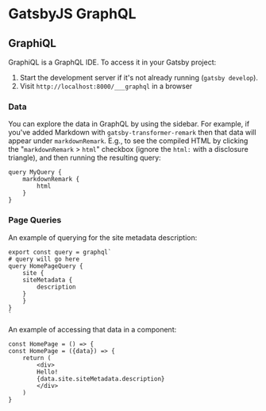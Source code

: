 # GatsbyJS GraphQL

## GraphiQL

GraphiQL is a GraphQL IDE. To access it in your Gatsby project:

1. Start the development server if it's not already running (`gatsby develop`).
2. Visit `http://localhost:8000/___graphql` in a browser

### Data

You can explore the data in GraphQL by using the sidebar. For example, if you've added Markdown with `gatsby-transformer-remark` then that data will appear under `markdownRemark`. E.g., to see the compiled HTML by clicking the "`markdownRemark` > `html`" checkbox (ignore the `html:` with a disclosure triangle), and then running the resulting query:

    query MyQuery {
        markdownRemark {
            html
        }
    }

### Page Queries

An example of querying for the site metadata description:

    export const query = graphql`
    # query will go here
    query HomePageQuery {
        site {
        siteMetadata {
            description
        }
        }
    }
    `

An example of accessing that data in a component:

    const HomePage = () => {
    const HomePage = ({data}) => {
        return (
            <div>
            Hello!
            {data.site.siteMetadata.description}
            </div>
        )
    }

